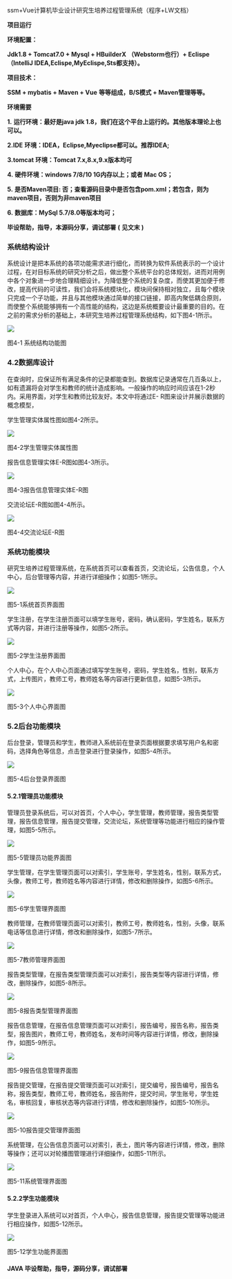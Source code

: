 ssm+Vue计算机毕业设计研究生培养过程管理系统（程序+LW文档）

**项目运行**

**环境配置：**

**Jdk1.8 + Tomcat7.0 + Mysql + HBuilderX** **（Webstorm也行）+ Eclispe（IntelliJ
IDEA,Eclispe,MyEclispe,Sts都支持）。**

**项目技术：**

**SSM + mybatis + Maven + Vue** **等等组成，B/S模式 + Maven管理等等。**

**环境需要**

**1.** **运行环境：最好是java jdk 1.8，我们在这个平台上运行的。其他版本理论上也可以。**

**2.IDE** **环境：IDEA，Eclipse,Myeclipse都可以。推荐IDEA;**

**3.tomcat** **环境：Tomcat 7.x,8.x,9.x版本均可**

**4.** **硬件环境：windows 7/8/10 1G内存以上；或者 Mac OS；**

**5.** **是否Maven项目: 否；查看源码目录中是否包含pom.xml；若包含，则为maven项目，否则为非maven项目**

**6.** **数据库：MySql 5.7/8.0等版本均可；**

**毕设帮助，指导，本源码分享，调试部署** **(** **见文末** **)**

### 系统结构设计

系统设计是把本系统的各项功能需求进行细化，而转换为软件系统表示的一个设计过程，在对目标系统的研究分析之后，做出整个系统平台的总体规划，进而对用例中各个对象进一步地合理精细设计。为降低整个系统的复杂度，而使其更加便于修改，提高代码的可读性，我们会将系统模块化，模块间保持相对独立，且每个模块只完成一个子功能，并且与其他模块通过简单的接口链接，即高内聚低耦合原则，而使整个系统能够拥有一个高性能的结构，这边是系统概要设计最重要的目的。在之前的需求分析的基础上，本研究生培养过程管理系统结构，如下图4-1所示。

![](./res/4b2a8f1cd53e4764b849b224f619ca5b.png)

图4-1 系统结构功能图

### 4.2数据库设计

在查询时，应保证所有满足条件的记录都能查到。数据库记录通常在几百条以上，如有遗漏将会对学生和教师的统计造成影响。一般操作的响应时间应该在1-2秒内。采用界面，对学生和教师比较友好。本文中将通过E-
R图来设计并展示数据的概念模型，

学生管理实体属性图如图4-2所示。

![](./res/06293f3b8a5143baad8cbf858d45728f.png)

图4-2学生管理实体属性图

报告信息管理实体E-R图如图4-3所示。

![](./res/9e3cd78e7fd643738398dbfbaa903e58.png)

图4-3报告信息管理实体E-R图

交流论坛E-R图如图4-4所示。

![](./res/6803a3c212c34335aa6634fad820b895.png)

图4-4交流论坛E-R图

### 系统功能模块

研究生培养过程管理系统，在系统首页可以查看首页，交流论坛，公告信息，个人中心，后台管理等内容，并进行详细操作；如图5-1所示。

![](./res/e17abd5bf8e74af99b86aa0dc1a57592.png)

图5-1系统首页界面图

学生注册，在学生注册页面可以填学生账号，密码，确认密码，学生姓名，联系方式等内容，并进行注册等操作，如图5-2所示。

![](./res/8f0bb2fa197d472f9ce2e3cd9c674693.png)

图5-2学生注册界面图

个人中心，在个人中心页面通过填写学生账号，密码，学生姓名，性别，联系方式，上传图片，教师工号，教师姓名等内容进行更新信息，如图5-3所示。

![](./res/e28cb050d2ec47299ef71c6a5913b30f.png)

图5-3个人中心界面图

### 5.2后台功能模块

后台登录，管理员和学生，教师进入系统前在登录页面根据要求填写用户名和密码，选择角色等信息，点击登录进行登录操作，如图5-4所示。

![](./res/04ae9f22aeb14c0b9affc2331c8662f3.png)

图5-4后台登录界面图

#### 5.2.1管理员功能模块

管理员登录系统后，可以对首页，个人中心，学生管理，教师管理，报告类型管理，报告信息管理，报告提交管理，交流论坛，系统管理等功能进行相应的操作管理，如图5-5所示。

![](./res/a4403244fa0d4759a13c498af31d4e97.png)

图5-5管理员功能界面图

学生管理，在学生管理页面可以对索引，学生账号，学生姓名，性别，联系方式，头像，教师工号，教师姓名等内容进行详情，修改和删除操作，如图5-6所示。

![](./res/ad3ec28b778f4e5a8d8c7ae7ce67086d.png)

图5-6学生管理界面图

教师管理，在教师管理页面可以对索引，教师工号，教师姓名，性别，头像，联系电话等信息进行详情，修改和删除操作，如图5-7所示。

![](./res/0bfaffda004a4c87b647b9f0d4621bda.png)

图5-7教师管理界面图

报告类型管理，在报告类型管理页面可以对索引，报告类型等内容进行详情，修改，删除操作，如图5-8所示。

![](./res/68f66127a2ff4675b1396e277741f45f.png)

图5-8报告类型管理界面图

报告信息管理，在报告信息管理页面可以对索引，报告编号，报告名称，报告类型，报告图片，教师工号，教师姓名，发布时间等内容进行详情，修改，删除操作，如图5-9所示。

![](./res/aa169c6a998147cb9843afe1cdb6606c.png)

图5-9报告信息管理界面图

报告提交管理，在报告提交管理页面可以对索引，提交编号，报告编号，报告名称，报告类型，教师工号，教师姓名，报告附件，提交时间，学生账号，学生姓名，审核回复，审核状态等内容进行详情，修改和删除操作，如图5-10所示。

![](./res/85ad0a2852714128b2ac3c5944961f85.png)

图5-10报告提交管理界面图

系统管理，在公告信息页面可以对索引，表土，图片等内容进行详情，修改，删除等操作；还可以对轮播图管理进行详细操作，如图5-11所示。

![](./res/75989bf6b4cc4ba9ab6be11d42e87643.png)

图5-11系统管理界面图

#### 5.2.2学生功能模块

学生登录进入系统可以对首页，个人中心，报告信息管理，报告提交管理等功能进行相应操作，如图5-12所示。

![](./res/7a53e31d122f4bafadee1934c46ff1b8.png)

图5-12学生功能界面图

#### **JAVA** **毕设帮助，指导，源码分享，调试部署**

